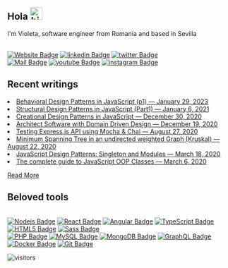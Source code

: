<h2>Hola <img src="https://user-images.githubusercontent.com/1303154/88677602-1635ba80-d120-11ea-84d8-d263ba5fc3c0.gif" width="28px" alt="hi"></h2>
<p>I'm Violeta, software engineer from Romania and based in Sevilla</p>
<p><br><a href="https://girlsincode.com"><img src="https://img.shields.io/badge/GIS-girlsincode-fff?style=flat&amp;labelColor=004880&amp;logo=&amp;logoColor=fff&amp;link=https://girlsincode.com" alt="Website Badge"></a> <a href="https://www.linkedin.com/in/avioleta/"><img src="https://img.shields.io/badge/-avioleta-fff?style=flat&amp;labelColor=fff&amp;logo=linkedin&amp;logoColor=0e76a8&amp;link=https://www.linkedin.com/in/avioleta/" alt="linkedin Badge"></a> <a href="https://twitter.com/girls_incode"><img src="https://img.shields.io/badge/-girls_incode-fff?style=flat&amp;labelColor=fff&amp;logo=twitter&amp;logoColor=1ca0f1&amp;link=https://twitter.com/girls_incode" alt="twitter Badge"></a><br><a href="mailto:girls.in.codes@gmail.com"><img src="https://img.shields.io/badge/-girls.in.codes-fff?style=flat&amp;labelColor=fff&amp;logo=gmail&amp;logoColor=c0392b&amp;link=mailto:girls.in.codes@gmail.com" alt="Mail Badge"></a> <a href="https://youtube.com/girls_incode"><img src="https://img.shields.io/badge/-girls_incode-fff?style=flat&amp;labelColor=fff&amp;logo=youtube&amp;logoColor=e74c3c&amp;link=https://youtube.com/girls_incode" alt="youtube Badge"></a> <a href="https://www.instagram.com/violeta.girlsincode"><img src="https://img.shields.io/badge/-violeta.girlsincode-fff?style=flat&amp;labelColor=fff&amp;logo=instagram&amp;logoColor=E4405F&amp;link=https://www.instagram.com/violeta.girlsincode" alt="instagram Badge"></a></p>
<h2>Recent writings</h2>
<li><a target="_blank" href="https://girlsincode.com/javascript/behavioral-design-patterns-in-javascript-p1">Behavioral Design Patterns in JavaScript (p1) — January 29, 2023</a></li>
<li><a target="_blank" href="https://girlsincode.com/javascript/structural-design-patterns-in-javascript-part1/">Structural Design Patterns in JavaScript (Part1) — January 6, 2021</a></li>
<li><a target="_blank" href="https://girlsincode.com/javascript/creational-design-patterns-in-javascript/">Creational Design Patterns in JavaScript — December 30, 2020</a></li>
<li><a target="_blank" href="https://girlsincode.com/software-architecture/architect-software-with-domain-driven-design/">Architect Software with Domain Driven Design — December 19, 2020</a></li>
<li><a target="_blank" href="https://girlsincode.com/javascript/testing-express-js-api-using-mocha-chai/">Testing Express.js API using Mocha &#038; Chai — August 27, 2020</a></li><li><a target="_blank" href="https://girlsincode.com/javascript/minimum-spanning-tree-in-an-undirected-weighted-graph-kruskal/">Minimum Spanning Tree in an undirected weighted Graph (Kruskal) — August 22, 2020</a></li><li><a target="_blank" href="https://girlsincode.com/javascript/javascript-design-patterns-singleton-and-modules/">JavaScript Design Patterns: Singleton and Modules — March 18, 2020</a></li><li><a target="_blank" href="https://girlsincode.com/javascript/the-complete-guide-to-javascript-oop-classes/">The complete guide to JavaScript OOP Classes — March 6, 2020</a></li>
<p><a target="_blank" href="https://girlsincode.com/">Read More</a></p>
<h2>Beloved tools</h2>
<p><br><a href="undefined"><img src="https://img.shields.io/badge/-Nodejs-fff?style=flat&amp;labelColor=&amp;logo=Node.js&amp;logoColor=43853d&amp;link=undefined" alt="Nodejs Badge"></a> <a href="undefined"><img src="https://img.shields.io/badge/-React-fff?style=flat&amp;labelColor=&amp;logo=React&amp;logoColor=004880&amp;link=undefined" alt="React Badge"></a> <a href="undefined"><img src="https://img.shields.io/badge/-Angular-fff?style=flat&amp;labelColor=&amp;logo=Angular&amp;logoColor=DD0031&amp;link=undefined" alt="Angular Badge"></a> <a href="undefined"><img src="https://img.shields.io/badge/-TypeScript-fff?style=flat&amp;labelColor=&amp;logo=TypeScript&amp;logoColor=004880&amp;link=undefined" alt="TypeScript Badge"></a> <a href="undefined"><img src="https://img.shields.io/badge/-HTML5-fff?style=flat&amp;labelColor=&amp;logo=HTML5&amp;logoColor=E34F26&amp;link=undefined" alt="HTML5 Badge"></a> <a href="undefined"><img src="https://img.shields.io/badge/-Sass-fff?style=flat&amp;labelColor=&amp;logo=Sass&amp;logoColor=CC6699&amp;link=undefined" alt="Sass Badge"></a><br><a href="undefined"><img src="https://img.shields.io/badge/-PHP-fff?style=flat&amp;labelColor=&amp;logo=PHP&amp;logoColor=004880&amp;link=undefined" alt="PHP Badge"></a> <a href="undefined"><img src="https://img.shields.io/badge/-MySQL-fff?style=flat&amp;labelColor=&amp;logo=MySQL&amp;logoColor=222&amp;link=undefined" alt="MySQL Badge"></a> <a href="undefined"><img src="https://img.shields.io/badge/-MongoDB-fff?style=flat&amp;labelColor=&amp;logo=MongoDB&amp;logoColor=13aa52&amp;link=undefined" alt="MongoDB Badge"></a> <a href="undefined"><img src="https://img.shields.io/badge/-GraphQL-fff?style=flat&amp;labelColor=&amp;logo=GraphQL&amp;logoColor=E10098&amp;link=undefined" alt="GraphQL Badge"></a> <a href="undefined"><img src="https://img.shields.io/badge/-Docker-fff?style=flat&amp;labelColor=&amp;logo=Docker&amp;logoColor=undefined&amp;link=undefined" alt="Docker Badge"></a> <a href="undefined"><img src="https://img.shields.io/badge/-Git-fff?style=flat&amp;labelColor=&amp;logo=Git&amp;logoColor=F05032&amp;link=undefined" alt="Git Badge"></a></p>
<p><img src="https://visitor-badge.glitch.me/badge?page_id=.girls-incode.girls-incode" alt="visitors"></p>
